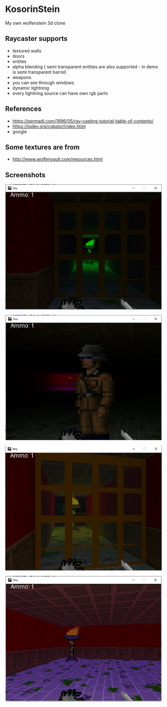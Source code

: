 # KosorinStein
My own wolfenstein 3d clone

## Raycaster supports
- textured walls
- doors
- entites
- alpha blending ( semi transparent  entities are also supported - in demo is semi transparent barrel)
- weapons
- you can see through windows
- dynamic lightning
- every lightning source can have own rgb parts

## References
- https://permadi.com/1996/05/ray-casting-tutorial-table-of-contents/
- https://lodev.org/cgtutor/index.html
- google

## Some textures are from
- http://www.wolfenvault.com/resources.html

## Screenshots
![scr](https://github.com/Haluzaman/KosorinStein/blob/master/screenShots/screen1.PNG)

![scr](https://github.com/Haluzaman/KosorinStein/blob/master/screenShots/screen2.PNG)

![scr](https://github.com/Haluzaman/KosorinStein/blob/master/screenShots/screen3.PNG)

![scr](https://github.com/Haluzaman/KosorinStein/blob/master/screenShots/screen4.PNG)
